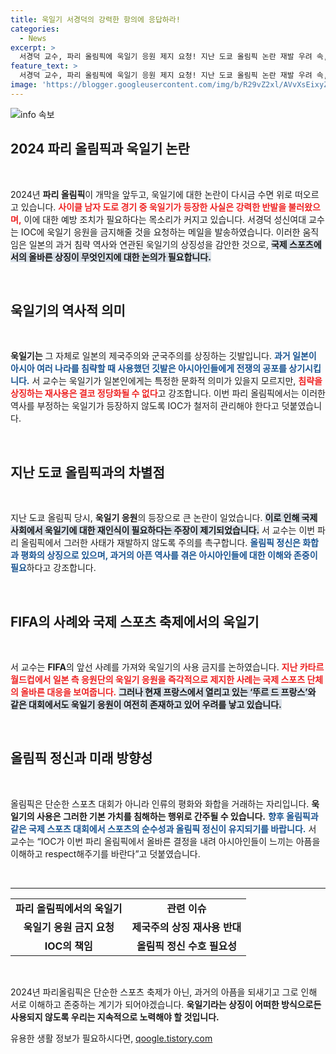 ```yaml
---
title: 욱일기 서경덕의 강력한 항의에 응답하라!
categories:
  - News
excerpt: >
  서경덕 교수, 파리 올림픽에 욱일기 응원 제지 요청! 지난 도쿄 올림픽 논란 재발 우려 속, IOC의 신속한 대응 촉구. 욱일기의 역사적 맥락과 올림픽 정신 강조하며 국제 사회의 관심을 끌고 있다.
feature_text: >
  서경덕 교수, 파리 올림픽에 욱일기 응원 제지 요청! 지난 도쿄 올림픽 논란 재발 우려 속, IOC의 신속한 대응 촉구. 욱일기의 역사적 맥락과 올림픽 정신 강조하며 국제 사회의 관심을 끌고 있다.
image: 'https://blogger.googleusercontent.com/img/b/R29vZ2xl/AVvXsEixyZcFfHzMRdzZMjFBmAUKJYCLCGyLL1o632UiGVXcaFdKo_bkvkuCioo0uUKlGfBVcT3P84aROyZIXSBEx3Aw5nCQ3pTgDom1WDC4m8eifvWiAmWEEVb4x6G_l8C0QH225ldMjyaFvpxGEBGNO37VmDTDMHGhJPq73UglMfDca1-0aw/s1600/blogspot.png'
---
```


<p><img src="https://blogger.googleusercontent.com/img/b/R29vZ2xl/AVvXsEixyZcFfHzMRdzZMjFBmAUKJYCLCGyLL1o632UiGVXcaFdKo_bkvkuCioo0uUKlGfBVcT3P84aROyZIXSBEx3Aw5nCQ3pTgDom1WDC4m8eifvWiAmWEEVb4x6G_l8C0QH225ldMjyaFvpxGEBGNO37VmDTDMHGhJPq73UglMfDca1-0aw/s1600/blogspot.png" alt="info 속보" /></p>

<h2 data-ke-size="size26">2024 파리 올림픽과 욱일기 논란</h2>

<p data-ke-size="size16">&nbsp;</p>

<p data-ke-size="size16">2024년 <b>파리 올림픽</b>이 개막을 앞두고, 욱일기에 대한 논란이 다시금 수면 위로 떠오르고 있습니다. <b><span style="color: #ee2323;">사이클 남자 도로 경기 중 욱일기가 등장한 사실은 강력한 반발을 불러왔으며,</span></b> 이에 대한 예방 조치가 필요하다는 목소리가 커지고 있습니다. 서경덕 성신여대 교수는 IOC에 욱일기 응원을 금지해줄 것을 요청하는 메일을 발송하였습니다. 이러한 움직임은 일본의 과거 침략 역사와 연관된 욱일기의 상징성을 감안한 것으로, <b><span style="background-color: #21538527;">국제 스포츠에서의 올바른 상징이 무엇인지에 대한 논의가 필요합니다.</span></b> </p>

<p data-ke-size="size16">&nbsp;</p>

<h2 data-ke-size="size26">욱일기의 역사적 의미</h2>

<p data-ke-size="size16">&nbsp;</p>

<p data-ke-size="size16"><b>욱일기는</b> 그 자체로 일본의 제국주의와 군국주의를 상징하는 깃발입니다. <b><span style="color: #1a5490;">과거 일본이 아시아 여러 나라를 침략할 때 사용했던 깃발은 아시아인들에게 전쟁의 공포를 상기시킵니다.</span></b> 서 교수는 욱일기가 일본인에게는 특정한 문화적 의미가 있을지 모르지만, <b><span style="color: #ee2323;">침략을 상징하는 재사용은 결코 정당화될 수 없다</span></b>고 강조합니다. 이번 파리 올림픽에서는 이러한 역사를 부정하는 욱일기가 등장하지 않도록 IOC가 철저히 관리해야 한다고 덧붙였습니다.</p>

<p data-ke-size="size16">&nbsp;</p>

<h2 data-ke-size="size26">지난 도쿄 올림픽과의 차별점</h2>

<p data-ke-size="size16">&nbsp;</p>

<p data-ke-size="size16">지난 도쿄 올림픽 당시, <b>욱일기 응원</b>의 등장으로 큰 논란이 일었습니다. <b><span style="background-color: #21538527;">이로 인해 국제사회에서 욱일기에 대한 재인식이 필요하다는 주장이 제기되었습니다.</span></b> 서 교수는 이번 파리 올림픽에서 그러한 사태가 재발하지 않도록 주의를 촉구합니다. <b><span style="color: #1a5490;">올림픽 정신은 화합과 평화의 상징으로 있으며, 과거의 아픈 역사를 겪은 아시아인들에 대한 이해와 존중이 필요</span></b>하다고 강조합니다.</p>

<p data-ke-size="size16">&nbsp;</p>

<h2 data-ke-size="size26">FIFA의 사례와 국제 스포츠 축제에서의 욱일기</h2>

<p data-ke-size="size16">&nbsp;</p>

<p data-ke-size="size16">서 교수는 <b>FIFA</b>의 앞선 사례를 가져와 욱일기의 사용 금지를 논하였습니다. <b><span style="color: #ee2323;">지난 카타르 월드컵에서 일본 측 응원단의 욱일기 응원을 즉각적으로 제지한 사례는 국제 스포츠 단체의 올바른 대응을 보여줍니다.</span></b> <b><span style="background-color: #21538527;">그러나 현재 프랑스에서 열리고 있는 ‘뚜르 드 프랑스’와 같은 대회에서도 욱일기 응원이 여전히 존재하고 있어 우려를 낳고 있습니다.</span></b></p>

<p data-ke-size="size16">&nbsp;</p>

<h2 data-ke-size="size26">올림픽 정신과 미래 방향성</h2>

<p data-ke-size="size16">&nbsp;</p>

<p data-ke-size="size16">올림픽은 단순한 스포츠 대회가 아니라 인류의 평화와 화합을 거래하는 자리입니다. <b>욱일기의 사용은 그러한 기본 가치를 침해하는 행위로 간주될 수 있습니다.</b> <b><span style="color: #1a5490;">향후 올림픽과 같은 국제 스포츠 대회에서 스포츠의 순수성과 올림픽 정신이 유지되기를 바랍니다.</span></b> 서 교수는 “IOC가 이번 파리 올림픽에서 올바른 결정을 내려 아시아인들이 느끼는 아픔을 이해하고 respect해주기를 바란다”고 덧붙였습니다.</p>

<p data-ke-size="size16">&nbsp;</p>

<hr>

<table style="width: 100%; border-collapse: collapse;">
  <tr>
    <td style="text-align: center; height: 17px;"><b>파리 올림픽에서의 욱일기</b></td>
    <td style="text-align: center; height: 17px;"><b>관련 이슈</b></td>
  </tr>
  <tr>
    <td style="text-align: center; height: 17px;"><b>욱일기 응원 금지 요청</b></td>
    <td style="text-align: center; height: 17px;"><b>제국주의 상징 재사용 반대</b></td>
  </tr>
  <tr>
    <td style="text-align: center; height: 17px;"><b>IOC의 책임</b></td>
    <td style="text-align: center; height: 17px;"><b>올림픽 정신 수호 필요성</b></td>
  </tr>
</table>

<p data-ke-size="size16">&nbsp;</p>

<p data-ke-size="size16">2024년 파리올림픽은 단순한 스포츠 축제가 아닌, 과거의 아픔을 되새기고 그로 인해 서로 이해하고 존중하는 계기가 되어야겠습니다. <b>욱일기라는 상징이 어떠한 방식으로든 사용되지 않도록 우리는 지속적으로 노력해야 할 것입니다.</b></p>
유용한 생활 정보가 필요하시다면, <a href="https://qoogle.tistory.com" rel="dofollow">qoogle.tistory.com</a>



